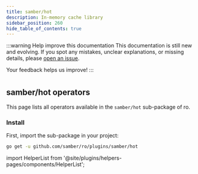 ```yaml
---
title: samber/hot
description: In-memory cache library
sidebar_position: 260
hide_table_of_contents: true
---
```


:::warning Help improve this documentation
This documentation is still new and evolving. If you spot any mistakes, unclear explanations, or missing details, please [open an issue](https://github.com/samber/ro/issues).

Your feedback helps us improve!
:::

#
## samber/hot operators

This page lists all operators available in the `samber/hot` sub-package of ro.

### Install

First, import the sub-package in your project:

```bash
go get -u github.com/samber/ro/plugins/samber/hot
```

import HelperList from '@site/plugins/helpers-pages/components/HelperList';

<HelperList 
  type="plugin"
  category="samber-hot"
/>
